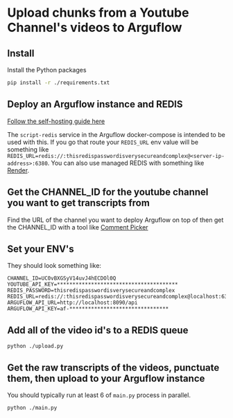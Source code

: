 # Upload chunks from a Youtube Channel's videos to Arguflow

## Install

Install the Python packages

```sh
pip install -r ./requirements.txt
```

## Deploy an Arguflow instance and REDIS

[Follow the self-hosting guide here](https://docs.arguflow.ai/self_hosting)

The `script-redis` service in the Arguflow docker-compose is intended to be used with this. If you go that route your `REDIS_URL` env value will be something like `REDIS_URL=redis://:thisredispasswordisverysecureandcomplex@<server-ip-address>:6380`. You can also use managed REDIS with something like [Render](https://render.com). 

## Get the CHANNEL_ID for the youtube channel you want to get transcripts from

Find the URL of the channel you want to deploy Arguflow on top of then get the CHANNEL_ID with a tool like [Comment Picker](https://commentpicker.com/youtube-channel-id.php)

## Set your ENV's

They should look something like: 

```
CHANNEL_ID=UC0vBXGSyV14uvJ4hECDOl0Q
YOUTUBE_API_KEY=***************************************
REDIS_PASSWORD=thisredispasswordisverysecureandcomplex
REDIS_URL=redis://:thisredispasswordisverysecureandcomplex@localhost:6380
ARGUFLOW_API_URL=http://localhost:8090/api
ARGUFLOW_API_KEY=af-********************************
```

## Add all of the video id's to a REDIS queue 

`python ./upload.py`

## Get the raw transcripts of the videos, punctuate them, then upload to your Arguflow instance 

You should typically run at least 6 of `main.py` process in parallel. 

`python ./main.py`
